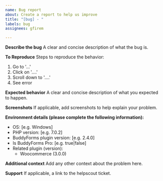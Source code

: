 ```yaml
---
name: Bug report
about: Create a report to help us improve
title: "[bug] - "
labels: bug
assignees: gfirem

---
```


**Describe the bug**
A clear and concise description of what the bug is.

**To Reproduce**
Steps to reproduce the behavior:
1. Go to '...'
2. Click on '....'
3. Scroll down to '....'
4. See error

**Expected behavior**
A clear and concise description of what you expected to happen.

**Screenshots**
If applicable, add screenshots to help explain your problem.

**Environment details (please complete the following information):**
 - OS: [e.g. Windows]
 - PHP version: [e.g. 7.0.2]
 - BuddyForms plugin version: [e.g. 2.4.0]
 - Is BuddyForms Pro: [e.g. true|false]
 - Related plugin (version):
   - Woocommerce (3.0.0)

**Additional context**
Add any other context about the problem here.

**Support**
If applicable, a link to the helpscout ticket.
